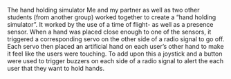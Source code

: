 The hand holding simulator
Me and my partner as well as two other students (from another group) worked together to create a “hand holding simulator”. It worked by the use of a time of flight- as well as a presence sensor. When a hand was placed close enough to one of the sensors, it triggered a corresponding servo on the other side of a radio signal to go off. Each servo then placed an artificial hand on each user’s other hand to make it feel like the users were touching. To add upon this a joystick and a button were used to trigger buzzers on each side of a radio signal to alert the each user that they want to hold hands.
